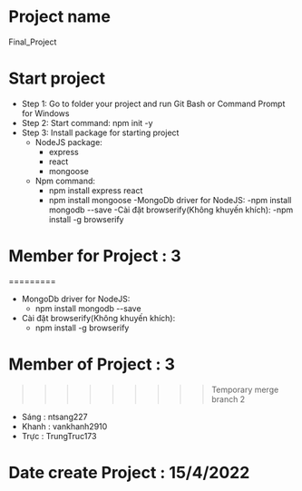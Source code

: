 # Project name
Final_Project
# Start project
- Step 1: Go to folder your project and run Git Bash or Command Prompt for Windows
- Step 2: Start command: npm init -y
- Step 3: Install package for starting project
  - NodeJS package: 
    - express 
    - react 
    - mongoose
  - Npm command: 
    - npm install express react
    - npm install mongoose
 -MongoDb driver for NodeJS:
    -npm install mongodb --save
 -Cài đặt browserify(Không khuyến khích): 
    -npm install -g browserify
# Member for Project : 3
=========
  - MongoDb driver for NodeJS:
    - npm install mongodb --save
  - Cài đặt browserify(Không khuyến khích): 
    - npm install -g browserify
# Member of Project : 3
>>>>>>>>> Temporary merge branch 2
 - Sáng : ntsang227
 - Khanh : vankhanh2910
 - Trực : TrungTruc173
# Date create Project : 15/4/2022 
